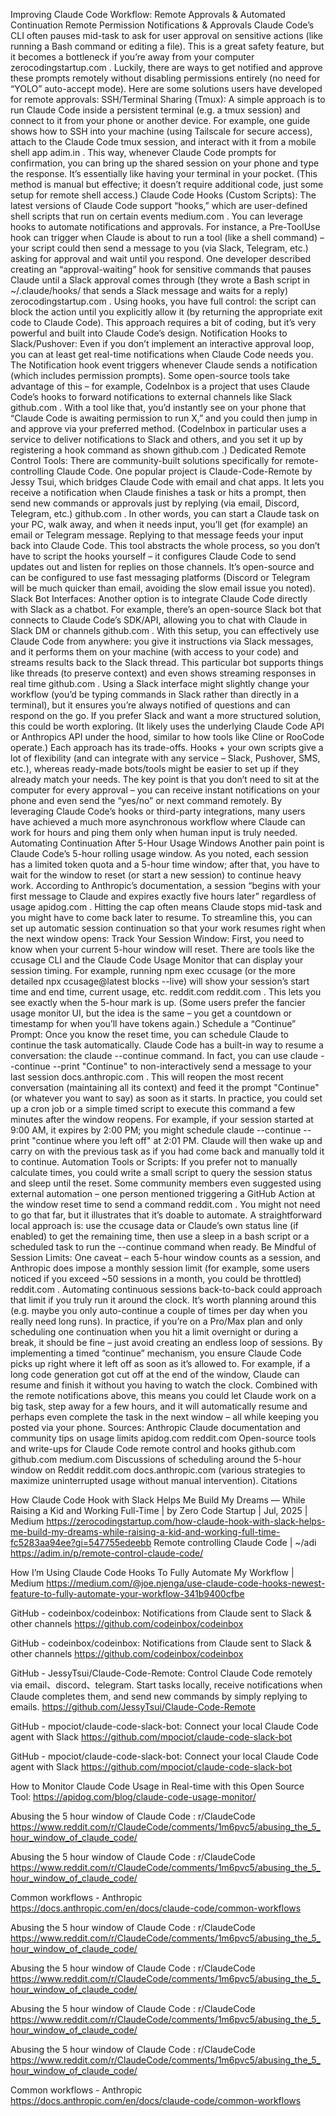 Improving Claude Code Workflow: Remote Approvals & Automated Continuation
Remote Permission Notifications & Approvals
Claude Code’s CLI often pauses mid-task to ask for user approval on sensitive actions (like running a Bash command or editing a file). This is a great safety feature, but it becomes a bottleneck if you’re away from your computer
zerocodingstartup.com
. Luckily, there are ways to get notified and approve these prompts remotely without disabling permissions entirely (no need for “YOLO” auto-accept mode). Here are some solutions users have developed for remote approvals:
SSH/Terminal Sharing (Tmux): A simple approach is to run Claude Code inside a persistent terminal (e.g. a tmux session) and connect to it from your phone or another device. For example, one guide shows how to SSH into your machine (using Tailscale for secure access), attach to the Claude Code tmux session, and interact with it from a mobile shell app
adim.in
. This way, whenever Claude Code prompts for confirmation, you can bring up the shared session on your phone and type the response. It’s essentially like having your terminal in your pocket. (This method is manual but effective; it doesn’t require additional code, just some setup for remote shell access.)
Claude Code Hooks (Custom Scripts): The latest versions of Claude Code support “hooks,” which are user-defined shell scripts that run on certain events
medium.com
. You can leverage hooks to automate notifications and approvals. For instance, a Pre-ToolUse hook can trigger when Claude is about to run a tool (like a shell command) – your script could then send a message to you (via Slack, Telegram, etc.) asking for approval and wait until you respond. One developer described creating an “approval-waiting” hook for sensitive commands that pauses Claude until a Slack approval comes through (they wrote a Bash script in ~/.claude/hooks/ that sends a Slack message and waits for a reply)
zerocodingstartup.com
. Using hooks, you have full control: the script can block the action until you explicitly allow it (by returning the appropriate exit code to Claude Code). This approach requires a bit of coding, but it’s very powerful and built into Claude Code’s design.
Notification Hooks to Slack/Pushover: Even if you don’t implement an interactive approval loop, you can at least get real-time notifications when Claude Code needs you. The Notification hook event triggers whenever Claude sends a notification (which includes permission prompts). Some open-source tools take advantage of this – for example, CodeInbox is a project that uses Claude Code’s hooks to forward notifications to external channels like Slack
github.com
. With a tool like that, you’d instantly see on your phone that “Claude Code is awaiting permission to run X,” and you could then jump in and approve via your preferred method. (CodeInbox in particular uses a service to deliver notifications to Slack and others, and you set it up by registering a hook command as shown
github.com
.)
Dedicated Remote Control Tools: There are community-built solutions specifically for remote-controlling Claude Code. One popular project is Claude-Code-Remote by Jessy Tsui, which bridges Claude Code with email and chat apps. It lets you receive a notification when Claude finishes a task or hits a prompt, then send new commands or approvals just by replying (via email, Discord, Telegram, etc.)
github.com
. In other words, you can start a Claude task on your PC, walk away, and when it needs input, you’ll get (for example) an email or Telegram message. Replying to that message feeds your input back into Claude Code. This tool abstracts the whole process, so you don’t have to script the hooks yourself – it configures Claude Code to send updates out and listen for replies on those channels. It’s open-source and can be configured to use fast messaging platforms (Discord or Telegram will be much quicker than email, avoiding the slow email issue you noted).
Slack Bot Interfaces: Another option is to integrate Claude Code directly with Slack as a chatbot. For example, there’s an open-source Slack bot that connects to Claude Code’s SDK/API, allowing you to chat with Claude in Slack DM or channels
github.com
. With this setup, you can effectively use Claude Code from anywhere: you give it instructions via Slack messages, and it performs them on your machine (with access to your code) and streams results back to the Slack thread. This particular bot supports things like threads (to preserve context) and even shows streaming responses in real time
github.com
. Using a Slack interface might slightly change your workflow (you’d be typing commands in Slack rather than directly in a terminal), but it ensures you’re always notified of questions and can respond on the go. If you prefer Slack and want a more structured solution, this could be worth exploring. (It likely uses the underlying Claude Code API or Anthropics API under the hood, similar to how tools like Cline or RooCode operate.)
Each approach has its trade-offs. Hooks + your own scripts give a lot of flexibility (and can integrate with any service – Slack, Pushover, SMS, etc.), whereas ready-made bots/tools might be easier to set up if they already match your needs. The key point is that you don’t need to sit at the computer for every approval – you can receive instant notifications on your phone and even send the “yes/no” or next command remotely. By leveraging Claude Code’s hooks or third-party integrations, many users have achieved a much more asynchronous workflow where Claude can work for hours and ping them only when human input is truly needed.
Automating Continuation After 5-Hour Usage Windows
Another pain point is Claude Code’s 5-hour rolling usage window. As you noted, each session has a limited token quota and a 5-hour time window; after that, you have to wait for the window to reset (or start a new session) to continue heavy work. According to Anthropic’s documentation, a session “begins with your first message to Claude and expires exactly five hours later” regardless of usage
apidog.com
. Hitting the cap often means Claude stops mid-task and you might have to come back later to resume. To streamline this, you can set up automatic session continuation so that your work resumes right when the next window opens:
Track Your Session Window: First, you need to know when your current 5-hour window will reset. There are tools like the ccusage CLI and the Claude Code Usage Monitor that can display your session timing. For example, running npm exec ccusage (or the more detailed npx ccusage@latest blocks --live) will show your session’s start time and end time, current usage, etc.
reddit.com
reddit.com
. This lets you see exactly when the 5-hour mark is up. (Some users prefer the fancier usage monitor UI, but the idea is the same – you get a countdown or timestamp for when you’ll have tokens again.)
Schedule a “Continue” Prompt: Once you know the reset time, you can schedule Claude to continue the task automatically. Claude Code has a built-in way to resume a conversation: the claude --continue command. In fact, you can use claude --continue --print "Continue" to non-interactively send a message to your last session
docs.anthropic.com
. This will reopen the most recent conversation (maintaining all its context) and feed it the prompt "Continue" (or whatever you want to say) as soon as it starts. In practice, you could set up a cron job or a simple timed script to execute this command a few minutes after the window reopens. For example, if your session started at 9:00 AM, it expires by 2:00 PM; you might schedule claude --continue --print "continue where you left off" at 2:01 PM. Claude will then wake up and carry on with the previous task as if you had come back and manually told it to continue.
Automation Tools or Scripts: If you prefer not to manually calculate times, you could write a small script to query the session status and sleep until the reset. Some community members even suggested using external automation – one person mentioned triggering a GitHub Action at the window reset time to send a command
reddit.com
. You might not need to go that far, but it illustrates that it’s doable to automate. A straightforward local approach is: use the ccusage data or Claude’s own status line (if enabled) to get the remaining time, then use a sleep in a bash script or a scheduled task to run the --continue command when ready.
Be Mindful of Session Limits: One caveat – each 5-hour window counts as a session, and Anthropic does impose a monthly session limit (for example, some users noticed if you exceed ~50 sessions in a month, you could be throttled)
reddit.com
. Automating continuous sessions back-to-back could approach that limit if you truly run it around the clock. It’s worth planning around this (e.g. maybe you only auto-continue a couple of times per day when you really need long runs). In practice, if you’re on a Pro/Max plan and only scheduling one continuation when you hit a limit overnight or during a break, it should be fine – just avoid creating an endless loop of sessions.
By implementing a timed “continue” mechanism, you ensure Claude Code picks up right where it left off as soon as it’s allowed to. For example, if a long code generation got cut off at the end of the window, Claude can resume and finish it without you having to watch the clock. Combined with the remote notifications above, this means you could let Claude work on a big task, step away for a few hours, and it will automatically resume and perhaps even complete the task in the next window – all while keeping you posted via your phone. Sources:
Anthropic Claude documentation and community tips on usage limits
apidog.com
reddit.com
Open-source tools and write-ups for Claude Code remote control and hooks
github.com
github.com
medium.com
Discussions of scheduling around the 5-hour window on Reddit
reddit.com
docs.anthropic.com
(various strategies to maximize uninterrupted usage without manual intervention).
Citations

How Claude Code Hook with Slack Helps Me Build My Dreams — While Raising a Kid and Working Full-Time | by Zero Code Startup | Jul, 2025 | Medium
https://zerocodingstartup.com/how-claude-hook-with-slack-helps-me-build-my-dreams-while-raising-a-kid-and-working-full-time-fc5283aa94ee?gi=547755edeebb
Remote controlling Claude Code | ~/adi
https://adim.in/p/remote-control-claude-code/

How I’m Using Claude Code Hooks To Fully Automate My Workflow | Medium
https://medium.com/@joe.njenga/use-claude-code-hooks-newest-feature-to-fully-automate-your-workflow-341b9400cfbe

GitHub - codeinbox/codeinbox: Notifications from Claude sent to Slack & other channels
https://github.com/codeinbox/codeinbox

GitHub - codeinbox/codeinbox: Notifications from Claude sent to Slack & other channels
https://github.com/codeinbox/codeinbox

GitHub - JessyTsui/Claude-Code-Remote: Control Claude Code remotely via email、discord、telegram. Start tasks locally, receive notifications when Claude completes them, and send new commands by simply replying to emails.
https://github.com/JessyTsui/Claude-Code-Remote

GitHub - mpociot/claude-code-slack-bot: Connect your local Claude Code agent with Slack
https://github.com/mpociot/claude-code-slack-bot

GitHub - mpociot/claude-code-slack-bot: Connect your local Claude Code agent with Slack
https://github.com/mpociot/claude-code-slack-bot

How to Monitor Claude Code Usage in Real-time with this Open Source Tool:
https://apidog.com/blog/claude-code-usage-monitor/

Abusing the 5 hour window of Claude Code : r/ClaudeCode
https://www.reddit.com/r/ClaudeCode/comments/1m6pvc5/abusing_the_5_hour_window_of_claude_code/

Abusing the 5 hour window of Claude Code : r/ClaudeCode
https://www.reddit.com/r/ClaudeCode/comments/1m6pvc5/abusing_the_5_hour_window_of_claude_code/

Common workflows - Anthropic
https://docs.anthropic.com/en/docs/claude-code/common-workflows

Abusing the 5 hour window of Claude Code : r/ClaudeCode
https://www.reddit.com/r/ClaudeCode/comments/1m6pvc5/abusing_the_5_hour_window_of_claude_code/

Abusing the 5 hour window of Claude Code : r/ClaudeCode
https://www.reddit.com/r/ClaudeCode/comments/1m6pvc5/abusing_the_5_hour_window_of_claude_code/

Abusing the 5 hour window of Claude Code : r/ClaudeCode
https://www.reddit.com/r/ClaudeCode/comments/1m6pvc5/abusing_the_5_hour_window_of_claude_code/

Abusing the 5 hour window of Claude Code : r/ClaudeCode
https://www.reddit.com/r/ClaudeCode/comments/1m6pvc5/abusing_the_5_hour_window_of_claude_code/

Common workflows - Anthropic
https://docs.anthropic.com/en/docs/claude-code/common-workflows
